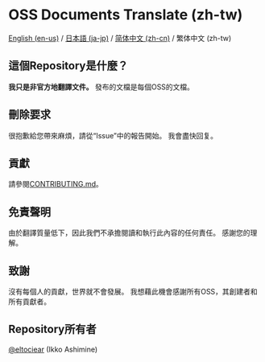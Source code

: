 # OSS Documents Translate (zh-tw)
[English (en-us)](../../README.md) / [日本語 (ja-jp)](../ja-jp/README.md) / [简体中文 (zh-cn)](../zh-cn/README.md) / 繁体中文 (zh-tw)

## 這個Repository是什麼？
**我只是非官方地翻譯文件。**
發布的文檔是每個OSS的文檔。

## 刪除要求
很抱歉給您帶來麻煩，請從“Issue”中的報告開始。
我會盡快回复。

## 貢獻
請參閱[CONTRIBUTING.md](./CONTRIBUTING.md)。

## 免責聲明
由於翻譯質量低下，因此我們不承擔閱讀和執行此內容的任何責任。
感謝您的理解。

## 致謝
沒有每個人的貢獻，世界就不會發展。
我想藉此機會感謝所有OSS，其創建者和所有貢獻者。

## Repository所有者
[@eltociear](https://github.com/eltociear) (Ikko Ashimine)
